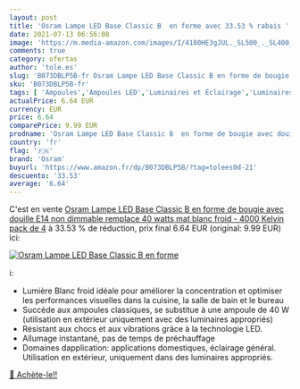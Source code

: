 ```yaml
---
layout: post
title: 'Osram Lampe LED Base Classic B  en forme avec 33.53 % rabais '
date: 2021-07-13 06:56:08
image: 'https://m.media-amazon.com/images/I/4180HE3gJUL._SL500_._SL400_.jpg'
comments: true
category: ofertas
author: 'tole.es'
slug: 'B073DBLP5B-fr Osram Lampe LED Base Classic B en forme de bougie avec...'
sku: 'B073DBLP5B-fr'
tags: [ 'Ampoules','Ampoules LED','Luminaires et Éclairage','Luminaires et éclairage','osram', ]
actualPrice: 6.64 EUR
currency: EUR
price: 6.64
comparePrice: 9.99 EUR
prodname: 'Osram Lampe LED Base Classic B  en forme de bougie avec douille E14  non dimmable  remplace 40 watts  mat  blanc froid - 4000 Kelvin  pack de 4'
country: 'fr'
flag: '🇫🇷'
brand: 'Osram'
buyurl: 'https://www.amazon.fr/dp/B073DBLP5B/?tag=tolees0d-21'
descuento: '33.53'
average: '6.64'
---
```


C'est en vente [Osram Lampe LED Base Classic B  en forme de bougie avec douille E14  non dimmable  remplace 40 watts  mat  blanc froid - 4000 Kelvin  pack de 4](https://www.amazon.fr/dp/B073DBLP5B/?tag=tolees0d-21)  à  33.53 % de réduction, prix final  6.64 EUR (original: 9.99 EUR) ici:

[![Osram Lampe LED Base Classic B  en forme](https://m.media-amazon.com/images/I/4180HE3gJUL._SL500_._SL400_.jpg)](https://www.amazon.fr/dp/B073DBLP5B/?tag=tolees0d-21)

ℹ️:

- Lumière Blanc froid idéale pour améliorer la concentration et optimiser les performances visuelles dans la cuisine, la salle de bain et le bureau
- Succède aux ampoules classiques, se substitue à une ampoule de 40 W (utilisation en extérieur uniquement avec des luminaires appropriés)
- Résistant aux chocs et aux vibrations grâce à la technologie LED.
- Allumage instantané, pas de temps de préchauffage
- Domaines dapplication: applications domestiques, éclairage général. Utilisation en extérieur, uniquement dans des luminaires appropriés.

[🛒 Achète-le!!](https://www.amazon.fr/dp/B073DBLP5B/?tag=tolees0d-21)
